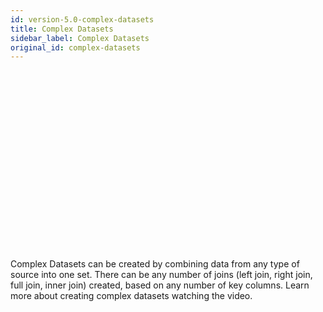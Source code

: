 ```yaml
---
id: version-5.0-complex-datasets
title: Complex Datasets
sidebar_label: Complex Datasets
original_id: complex-datasets
---
```


<script src="https://fast.wistia.com/embed/medias/ghecfns2pa.jsonp" async></script><script src="https://fast.wistia.com/assets/external/E-v1.js" async></script><div class="wistia_responsive_padding" style="padding:56.25% 0 0 0;position:relative;"><div class="wistia_responsive_wrapper" style="height:100%;left:0;position:absolute;top:0;width:100%;"><div class="wistia_embed wistia_async_ghecfns2pa videoFoam=true" style="height:100%;position:relative;width:100%"><div class="wistia_swatch" style="height:100%;left:0;opacity:0;overflow:hidden;position:absolute;top:0;transition:opacity 200ms;width:100%;"><img src="https://fast.wistia.com/embed/medias/ghecfns2pa/swatch" style="filter:blur(5px);height:100%;object-fit:contain;width:100%;" alt="" aria-hidden="true" onload="this.parentNode.style.opacity=1;" /></div></div></div></div>
<br>
Complex Datasets can be created by combining data from any type of source into one set. There can be any number of joins (left join, right join, full join, inner join) created, based on any number of key columns. Learn more about creating complex datasets watching the video.